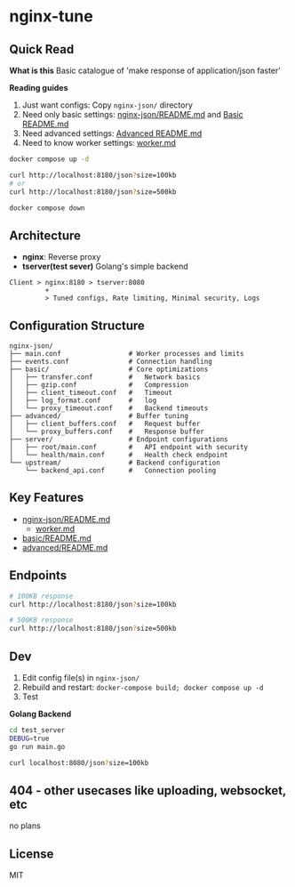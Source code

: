 # nginx-tune

## Quick Read

**What is this**
Basic catalogue of 'make response of application/json faster'

**Reading guides**
1. Just want configs: Copy `nginx-json/` directory
2. Need only basic settings: [nginx-json/README.md](./nginx-json/README.md) and [Basic README.md](nginx-json/basic/README.md)
3. Need advanced settings: [Advanced README.md](nginx-json/advanced/README.md)
4. Need to know worker settings: [worker.md](nginx-json/worker.md)

```bash
docker compose up -d

curl http://localhost:8180/json?size=100kb
# or
curl http://localhost:8180/json?size=500kb

docker compose down
```

## Architecture

- **nginx**: Reverse proxy
- **tserver(test sever)** Golang's simple backend

```
Client > nginx:8180 > tserver:8080
         +
         > Tuned configs, Rate limiting, Minimal security, Logs
```

## Configuration Structure

```
nginx-json/
├── main.conf                 # Worker processes and limits
├── events.conf               # Connection handling
├── basic/                    # Core optimizations
│   ├── transfer.conf         #   Network basics
│   ├── gzip.conf             #   Compression
│   ├── client_timeout.conf   #   Timeout
│   ├── log_format.conf       #   log
│   └── proxy_timeout.conf    #   Backend timeouts
├── advanced/                 # Buffer tuning
│   ├── client_buffers.conf   #   Request buffer
│   └── proxy_buffers.conf    #   Response buffer
├── server/                   # Endpoint configurations
│   ├── root/main.conf        #   API endpoint with security
│   └── health/main.conf      #   Health check endpoint
└── upstream/                 # Backend configuration
    └── backend_api.conf      #   Connection pooling
```

## Key Features

- [nginx-json/README.md](./nginx-json/README.md)
  - [worker.md](./nginx-json/worker.md)
- [basic/README.md](./nginx-json/basic/README.md)
- [advanced/README.md](./nginx-json/advanced/README.md)

## Endpoints

```bash
# 100KB response
curl http://localhost:8180/json?size=100kb

# 500KB response
curl http://localhost:8180/json?size=500kb
```

## Dev

1. Edit config file(s) in `nginx-json/`
2. Rebuild and restart: `docker-compose build; docker compose up -d`
3. Test

**Golang Backend**

```bash
cd test_server
DEBUG=true
go run main.go

curl localhost:8080/json?size=100kb
```

## 404 - other usecases like uploading, websocket, etc

no plans

## License

MIT
